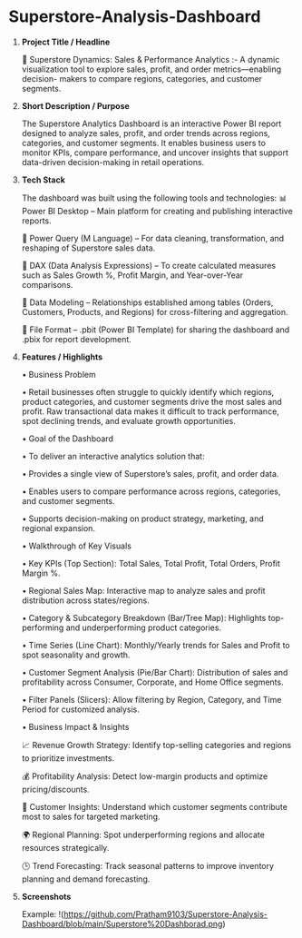 # Superstore-Analysis-Dashboard

1. **Project Title / Headline**

   🛒 Superstore Dynamics: Sales & Performance Analytics :- A dynamic visualization tool to explore sales, profit, and order metrics—enabling decision-         makers to compare regions, categories, and customer segments.

3. **Short Description / Purpose**

   The Superstore Analytics Dashboard is an interactive Power BI report designed to analyze sales, profit, and order trends across regions, categories, and    customer segments. It enables business users to monitor KPIs, compare performance, and uncover insights that support data-driven decision-making in         retail operations.

4. **Tech Stack**

   The dashboard was built using the following tools and technologies:
   📊 Power BI Desktop – Main platform for creating and publishing interactive reports.

   📂 Power Query (M Language) – For data cleaning, transformation, and reshaping of Superstore sales data.

   🧠 DAX (Data Analysis Expressions) – To create calculated measures such as Sales Growth %, Profit Margin, and Year-over-Year comparisons.

   📝 Data Modeling – Relationships established among tables (Orders, Customers, Products, and Regions) for cross-filtering and aggregation.

   📁 File Format – .pbit (Power BI Template) for sharing the dashboard and .pbix for report development.

5. **Features / Highlights**

   • Business Problem

      • Retail businesses often struggle to quickly identify which regions, product categories, and customer segments drive the most sales and profit. Raw          transactional data makes it difficult to track performance, spot declining trends, and evaluate growth opportunities.

   • Goal of the Dashboard

      • To deliver an interactive analytics solution that:

      • Provides a single view of Superstore’s sales, profit, and order data.

      • Enables users to compare performance across regions, categories, and customer segments.

      • Supports decision-making on product strategy, marketing, and regional expansion.

   • Walkthrough of Key Visuals

      • Key KPIs (Top Section): Total Sales, Total Profit, Total Orders, Profit Margin %.

      • Regional Sales Map: Interactive map to analyze sales and profit distribution across states/regions.

      • Category & Subcategory Breakdown (Bar/Tree Map): Highlights top-performing and underperforming product categories.

      • Time Series (Line Chart): Monthly/Yearly trends for Sales and Profit to spot seasonality and growth.

      • Customer Segment Analysis (Pie/Bar Chart): Distribution of sales and profitability across Consumer, Corporate, and Home Office segments.

      • Filter Panels (Slicers): Allow filtering by Region, Category, and Time Period for customized analysis.

   • Business Impact & Insights

   📈 Revenue Growth Strategy: Identify top-selling categories and regions to prioritize investments.

   💰 Profitability Analysis: Detect low-margin products and optimize pricing/discounts.

   🎯 Customer Insights: Understand which customer segments contribute most to sales for targeted marketing.

   🌍 Regional Planning: Spot underperforming regions and allocate resources strategically.

   🕒 Trend Forecasting: Track seasonal patterns to improve inventory planning and demand forecasting.

7. **Screenshots**

   Example: !(https://github.com/Pratham9103/Superstore-Analysis-Dashboard/blob/main/Superstore%20Dashborad.png)

